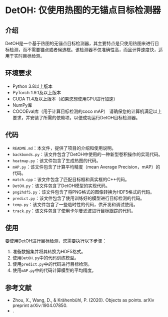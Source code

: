 # DetOH: 仅使用热图的无锚点目标检测器

## 介绍

DetOH是一个基于热图的无锚点目标检测器，其主要特点是只使用热图来进行目标检测，而不需要锚点或者候选框。该检测器不仅准确性高，而且计算速度快，适用于实时目标检测。
## 环境要求
- Python 3.8以上版本
- PyTorch 1.9.1及以上版本
- CUDA 11.4及以上版本（如果您想使用GPU进行加速）
- NumPy库
- COCOEval库（用于计算目标检测的coco mAP）
请确保您的计算机满足以上要求，并安装了所需的依赖项，以便成功运行DetOH目标检测器。
## 代码

- `README.md`：本文件，提供了项目的介绍和使用说明。
- `backbonds.py`：该文件包含了DetOH中使用的一种新型卷积操作的实现代码。
- `heatmap.py`：该文件包含了生成热图的代码。
- `mAP.py`：该文件包含了计算平均精度（mean Average Precision，mAP）的代码。
- `match.cpp`：该文件包含了匹配目标框和真实框的C++代码。
- `DetOH.py`：该文件包含了DetOH模型的实现代码。
- `png2hdf5.py`：该文件包含了将PNG格式的图像转换为HDF5格式的代码。
- `predict.py`：该文件包含了使用训练好的模型进行目标检测的代码。
- `temp.py`：该文件包含了一些临时性的代码，供开发和调试使用。
- `track.py`：该文件包含了使用卡尔曼滤波进行目标跟踪的代码。

## 使用

要使用DetOH进行目标检测，您需要执行以下步骤：

1. 准备数据集并将其转换为HDF5格式。
2. 使用`DetOH.py`中的代码训练模型。
3. 使用`predict.py`中的代码进行目标检测。
4. 使用`mAP.py`中的代码计算模型的平均精度。

## 参考文献

- Zhou, X., Wang, D., & Krähenbühl, P. (2020). Objects as points. arXiv preprint arXiv:1904.07850.
- .
